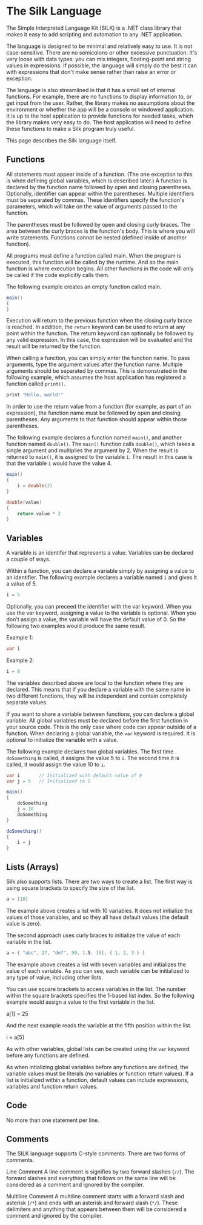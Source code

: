 # The Silk Language

The Simple Interpreted Language Kit (SILK) is a .NET class library that makes it easy to add scripting and automation to any .NET application.

The language is designed to be minimal and relatively easy to use. It is not case-sensitive. There are no semicolons or other excessive punctuation. It's very loose with data types: you can mix integers, floating-point and string values in expressions. If possible, the language will simply do the best it can with expressions that don't make sense rather than raise an error or exception.

The language is also streamlined in that it has a small set of internal functions. For example, there are no functions to display information to, or get input from the user. Rather, the library makes no assumptions about the environment or whether the app will be a console or windowed application. It is up to the host application to provide functions for needed tasks, which the library makes very easy to do. The host application will need to define these functions to make a Silk program truly useful.

This page describes the Silk language itself.

## Functions

All statements must appear inside of a function. (The one exception to this is when defining global variables, which is described later.) A function is declared by the function name followed by open and closing parentheses. Optionally, identifier can appear within the parentheses. Multiple identifiers must be separated by commas. These identifiers specify the function's parameters, which will take on the value of arguments passed to the function.

The parentheses must be followed by open and closing curly braces. The area between the curly braces is the function's body. This is where you will write statements. Functions cannot be nested (defined inside of another function).

All programs must define a function called main. When the program is executed, this function will be called by the runtime. And so the main function is where execution begins. All other functions in the code will only be called if the code explicitly calls them.

The following example creates an empty function called main.

```cs
main()
{
}
```

Execution will return to the previous function when the closing curly brace is reached. In addition, the `return` keyword can be used to return at any point within the function. The return keyword can optionally be followed by any valid expression. In this case, the expression will be evaluated and the result will be returned by the function.

When calling a function, you can simply enter the function name. To pass arguments, type the argument values after the function name. Multiple arguments should be separated by commas. This is demonstrated in the following example, which assumes the host application has registered a function called `print()`.

```cs
print "Hello, world!"
```

In order to use the return value from a function (for example, as part of an expression), the function name must be followed by open and closing parentheses. Any arguments to that function should appear within those parentheses.

The following example declares a function named `main()`, and another function named `double()`. The `main()` function calls `double()`, which takes a single argument and multiplies the argument by 2. When the result is returned to `main()`, it is assigned to the variable `i`. The result in this case is that the variable `i` would have the value 4.

```cs
main()
{
    i = double(2)
}

double(value)
{
    return value * 2
}
```

## Variables

A variable is an identifer that represents a value. Variables can be declared a couple of ways.

Within a function, you can declare a variable simply by assigning a value to an identifier. The following example declares a variable named `i` and gives it a value of 5.

```cs
i = 5
```

Optionally, you can preceed the identifier with the var keyword. When you use the var keyword, assigning a value to the variable is optional. When you don't assign a value, the variable will have the default value of 0. So the following two examples would produce the same result.

Example 1:

```cs
var i
```

Example 2:

```cs
i = 0
```

The variables described above are local to the function where they are declared. This means that if you declare a variable with the same name in two different functions, they will be independent and contain completely separate values.

If you want to share a variable between functions, you can declare a global variable. All global variables must be declared before the first function in your source code. This is the only case where code can appear outside of a function. When declaring a global variable, the `var` keyword is required. It is optional to initialize the variable with a value.

The following example declares two global variables. The first time `doSomething` is called, it assigns the value 5 to `i`. The second time it is called, it would assign the value 10 to `i`.

```cs
var i       // Initialized with default value of 0
var j = 5   // Initialized to 5

main()
{
    doSomething
    j = 10
    doSomething
}

doSomething()
{
    i = j
}
```

## Lists (Arrays)

Silk also supports lists. There are two ways to create a list. The first way is using square brackets to specify the size of the list.

```cs
a = [10]
```

The example above creates a list with 10 variables. It does not initialize the values of those variables, and so they all have default values (the default value is zero).

The second approach uses curly braces to initialize the value of each variable in the list.

```cs
a = { "abc", 27, "def", 50, 1.5. [5], { 1, 2, 3 } }
```

The example above creates a list with seven variables and initializes the value of each variable. As you can see, each variable can be initialized to any type of value, including other lists.

You can use square brackets to access variables in the list. The number within the square brackets specifies the 1-based list index. So the following example would assign a value to the first variable in the list.

a[1] = 25

And the next example reads the variable at the fifth position within the list.

i = a[5]

As with other variables, global lists can be created using the `var` keyword before any functions are defined.

As when intializing global variables before any functions are defined, the variable values must be literals (no variables or function return values). If a list is initialized within a function, default values can include expressions, variables and function return values.

## Code

No more than one statement per line.

## Comments

The SILK language supports C-style comments. There are two forms of comments.

Line Comment
A line comment is signifies by two forward slashes (`//`). The forward slashes and everything that follows on the same line will be considered as a comment and ignored by the compiler.

Multiline Comment
A multiline comment starts with a forward slash and asterisk (`/*`) and ends with an asterisk and forward slash (`*/`). These delimiters and anything that appears between them will be considered a comment and ignored by the compiler.
